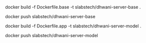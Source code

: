 
docker build -f Dockerfile.base -t slabstech/dhwani-server-base .

docker push slabstech/dhwani-server-base  


docker build -f Dockerfile.app -t slabstech/dhwani-server-model .

docker push slabstech/dhwani-server-model  
